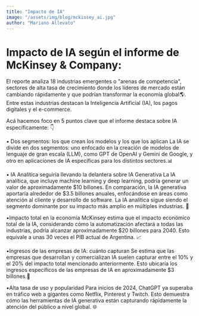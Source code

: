 ```yaml
---
title: "Impacto de IA"
image: "/assets/img/blog/mckinsey_ai.jpg"
author: "Mariano Allevato"
---
```


# Impacto de IA según el informe de McKinsey & Company:

El reporte analiza 18 industrias emergentes o "arenas de competencia", sectores de alta tasa de crecimiento donde los líderes de mercado están cambiando rápidamente y que podrían transformar la economía global🌎. Entre estas industrias destacan la Inteligencia Artificial (IA), los pagos digitales y el e-commerce.

Acá hacemos foco en 5 puntos clave que el informe destaca sobre IA específicamente: 👇

▪️ Dos segmentos: los que crean los modelos y los que los aplican
La IA se divide en dos segmentos: uno enfocado en la creación de modelos de lenguaje de gran escala (LLM), como GPT de OpenAI y Gemini de Google, y otro en aplicaciones de IA específicas para los distintos sectores.📊

▪️ IA Analítica seguiría llevando la delantera sobre IA Generativa
La IA analítica, que incluye machine learning y deep learning, podría generar un valor de aproximadamente $10 billones. En comparación, la IA generativa aportaría alrededor de $3.5 billones anuales, enfocándose en áreas como atención al cliente y desarrollo de software. La IA analítica sigue siendo el segmento dominante por su impacto más amplio en múltiples industrias. 🤖

▪️Impacto total en la economía
McKinsey estima que el impacto económico total de la IA, considerando cómo la automatización afectará a todas las industrias, podría alcanzar aproximadamente $20 billones para 2040. Esto equivale a unas 30 veces el PIB actual de Argentina. 📈

▪️Ingresos de las empresas de IA: cuánto capturan
Se estima que las empresas que desarrollan y comercializan IA suelen capturar entre el 10% y el 20% del impacto total mencionado anteriormente. Esto ubicaría los ingresos específicos de las empresas de IA en aproximadamente $3 billones.💼

▪️Alta tasa de uso y popularidad
Para inicios de 2024, ChatGPT ya superaba en tráfico web a gigantes como Netflix, Pinterest y Twitch. Esto demuestra cómo las herramientas de IA generativa están capturando rápidamente la atención del público a nivel global. 🌐
